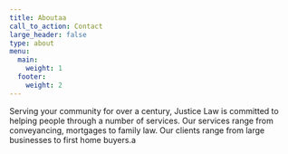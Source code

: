 ```yaml
---
title: Aboutaa
call_to_action: Contact
large_header: false
type: about
menu:
  main:
    weight: 1
  footer:
    weight: 2
---
```


Serving your community for over a century, Justice Law is committed to helping people through a number of services. Our services range from conveyancing, mortgages to family law. Our clients range from large businesses to first home buyers.a
